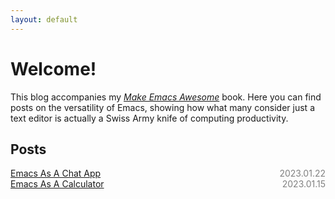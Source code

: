 ```yaml
---
layout: default
---
```


# Welcome!

This blog accompanies my [*Make Emacs
Awesome*](https://makeemacsawesome.com/) book. Here you can find posts
on the versatility of Emacs, showing how what many consider just a text
editor is actually a Swiss Army knife of computing productivity.

## Posts

<div style="width: 100%; display: flex; justify-content: space-between;">
  <a href="./EmacsAsAChatApp.html">
    Emacs As A Chat App
  </a>
  <span style="color: gray;">2023.01.22</span>
</div>

<div style="width: 100%; display: flex; justify-content: space-between;">
  <a href="./EmacsAsACalculator.html">
    Emacs As A Calculator
  </a>
  <span style="color: gray;">2023.01.15</span>
</div>
